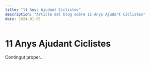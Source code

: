 ```yaml
---
title: "11 Anys Ajudant Ciclistes"
description: "Article del blog sobre 11 Anys Ajudant Ciclistes"
date: 2024-01-01
---
```


# 11 Anys Ajudant Ciclistes

Contingut proper...
